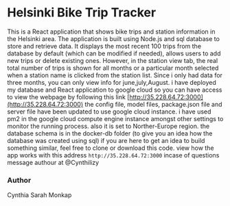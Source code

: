 # Helsinki Bike Trip Tracker

This is a React application that shows bike trips and station information in the Helsinki area. The application is built using Node.js and sql database to store and retrieve data. It displays the most recent 100 trips from the database by default (which can be modified if needed), allows users to add new trips or delete existing ones. However, in the station view tab, the real total number of trips is shown for all months or a particular month selected when a station name is clicked from the station list.
Since i only had data for three months, you can only view info for june,july,August.
i have deployed my database and React application to google cloud so you can have access to view the webpage by following this link  [http://35.228.64.72:3000](http://35.228.64.72:3000)
the config file, model files, package.json file and server file have been updated to use google cloud instance. i have used pm2 in the google cloud compute engine instance amongst other settings to monitor the running process. also it is set to Norther-Europe region.
the database schema is in the docker-db folder (to give you an idea how the database was created using sql)
if you are here to get an idea to build something similar, feel free to clone or download this code.
view how the app works with this address `http://35.228.64.72:3000` incase of questions message authour at @Cynthilizy
### Author
Cynthia Sarah Monkap



